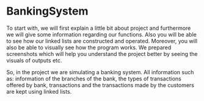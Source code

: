 # BankingSystem

To start with, we will first explain a little bit about project and furthermore we will give some information regarding our functions. Also you will be able to see how our linked lists are constructed and operated. Moreover, you will also be able to visually see how the program works. We prepared screenshots which will help you understand the project better by seeing the visuals of outputs etc.

So, in the project we are simulating a banking system. All information such as: information of the branches of the bank, the types of transactions offered  by bank, transactions and the transactions made by the customers are kept using linked lists.  
